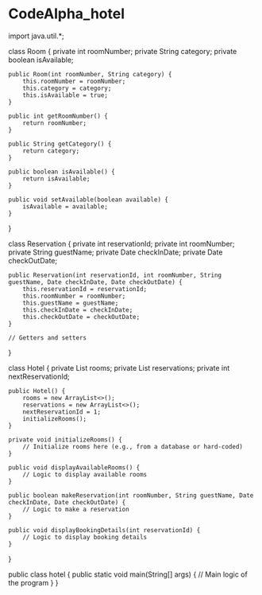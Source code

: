 # CodeAlpha_hotel
import java.util.*;

class Room {
    private int roomNumber;
    private String category;
    private boolean isAvailable;

    public Room(int roomNumber, String category) {
        this.roomNumber = roomNumber;
        this.category = category;
        this.isAvailable = true;
    }

    public int getRoomNumber() {
        return roomNumber;
    }

    public String getCategory() {
        return category;
    }

    public boolean isAvailable() {
        return isAvailable;
    }

    public void setAvailable(boolean available) {
        isAvailable = available;
    }
}

class Reservation {
    private int reservationId;
    private int roomNumber;
    private String guestName;
    private Date checkInDate;
    private Date checkOutDate;

    public Reservation(int reservationId, int roomNumber, String guestName, Date checkInDate, Date checkOutDate) {
        this.reservationId = reservationId;
        this.roomNumber = roomNumber;
        this.guestName = guestName;
        this.checkInDate = checkInDate;
        this.checkOutDate = checkOutDate;
    }

    // Getters and setters
}

class Hotel {
    private List<Room> rooms;
    private List<Reservation> reservations;
    private int nextReservationId;

    public Hotel() {
        rooms = new ArrayList<>();
        reservations = new ArrayList<>();
        nextReservationId = 1;
        initializeRooms();
    }

    private void initializeRooms() {
        // Initialize rooms here (e.g., from a database or hard-coded)
    }

    public void displayAvailableRooms() {
        // Logic to display available rooms
    }

    public boolean makeReservation(int roomNumber, String guestName, Date checkInDate, Date checkOutDate) {
        // Logic to make a reservation
    }

    public void displayBookingDetails(int reservationId) {
        // Logic to display booking details
    }
}

public class hotel {
    public static void main(String[] args) {
        // Main logic of the program
    }
}
